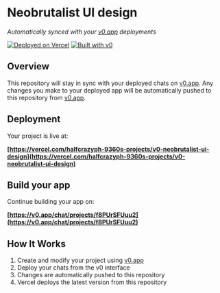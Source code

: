 # Neobrutalist UI design

*Automatically synced with your [v0.app](https://v0.app) deployments*

[![Deployed on Vercel](https://img.shields.io/badge/Deployed%20on-Vercel-black?style=for-the-badge&logo=vercel)](https://vercel.com/halfcrazyph-9360s-projects/v0-neobrutalist-ui-design)
[![Built with v0](https://img.shields.io/badge/Built%20with-v0.app-black?style=for-the-badge)](https://v0.app/chat/projects/f8PUrSFUuu2)

## Overview

This repository will stay in sync with your deployed chats on [v0.app](https://v0.app).
Any changes you make to your deployed app will be automatically pushed to this repository from [v0.app](https://v0.app).

## Deployment

Your project is live at:

**[https://vercel.com/halfcrazyph-9360s-projects/v0-neobrutalist-ui-design](https://vercel.com/halfcrazyph-9360s-projects/v0-neobrutalist-ui-design)**

## Build your app

Continue building your app on:

**[https://v0.app/chat/projects/f8PUrSFUuu2](https://v0.app/chat/projects/f8PUrSFUuu2)**

## How It Works

1. Create and modify your project using [v0.app](https://v0.app)
2. Deploy your chats from the v0 interface
3. Changes are automatically pushed to this repository
4. Vercel deploys the latest version from this repository
